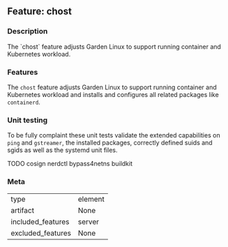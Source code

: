 ## Feature: chost
### Description
<website-feature>
The `chost` feature adjusts Garden Linux to support running container and Kubernetes workload.
</website-feature>

### Features
The `chost` feature adjusts Garden Linux to support running container and Kubernetes workload and installs and configures all related packages like `containerd`.

### Unit testing
To be fully complaint these unit tests validate the extended capabilities on `ping` and `gstreamer`, the installed packages, correctly defined suids and sgids as well as the systemd unit files.

TODO
cosign
nerdctl
bypass4netns
buildkit

### Meta
|||
|---|---|
|type|element|
|artifact|None|
|included_features|server|
|excluded_features|None|
